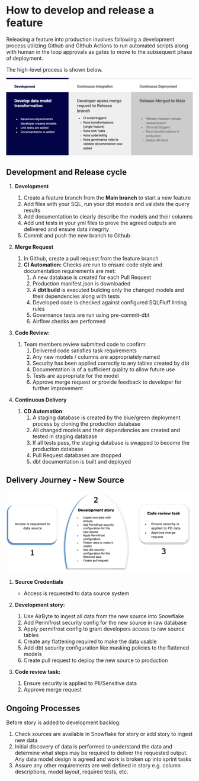 # How to develop and release a feature

Releasing a feature into production involves following a development process utilizing Github and GIthub Actions to run automated scripts along with human in the loop approvals as gates to move to the subsequent phase of deployment.

The high-level process is shown below.

![db-auth-std-e1](./assets/feature-development.png)

## Development and Release cycle

1. **Development**
   1. Create a feature branch from the **Main branch** to start a new feature
   2. Add files with your SQL, run your dbt models and validate the query results
   3. Add documentation to clearly describe the models and their columns
   4. Add unit tests in your yml files to prove the agreed outputs are delivered and ensure data integrity
   5. Commit and push the new branch to Github

2. **Merge Request**
   1. In Github, create a pull request from the feature branch
   2. **CI Automation:** Checks are run to ensure code style and documentation requirements are met:
      1. A new database is created for each Pull Request
      2. Production manifest.json is downloaded
      3. A **dbt build** is executed building only the changed models and their dependencies along with tests
      4. Developed code is checked against configured SQLFluff linting rules
      5. Governance tests are run using pre-commit-dbt
      6. Airflow checks are performed

3. **Code Review:**
   1. Team members review submitted code to confirm:
      1. Delivered code satisfies task requirements
      2. Any new models / columns are appropriately named
      3. Security has been applied correctly to any tables created by dbt
      4. Documentation is of a sufficient quality to allow future use
      5. Tests are appropriate for the model
      6. Approve merge request or provide feedback to developer for further improvement

4. **Continuous Delivery**
   1. **CD Automation**:
      1. A staging database is created by the blue/green deployment process by cloning the production database
      2. All changed models and their dependencies are created and tested in staging database
      3. If all tests pass, the staging database is swapped to become the production database
      4. Pull Request databases are dropped
      5. dbt documentation is built and deployed

## Delivery Journey - New Source

![db-auth-std-e1](./assets/source-development.png)

1. **Source Credentials**

   - Access is requested to data source system

2. **Development story:**

   1. Use AirByte to ingest all data from the new source into Snowflake
   2. Add Permifrost security config for the new source in raw database
   3. Apply permifrost config to grant developers access to raw source tables
   4. Create any flattening required to make the data usable
   5. Add dbt security configuration like masking policies to the flattened models
   6. Create pull request to deploy the new source to production

3. **Code review task:**
   1. Ensure security is applied to PII/Sensitive data
   2. Approve merge request

## Ongoing Processes

Before story is added to development backlog:
   1. Check sources are available in Snowflake for story or add story to ingest new data
   2. Initial discovery of data is performed to understand the data and determine what steps may be required to deliver the requested output. Any data model design is agreed and work is broken up into sprint tasks
   3. Assure any other requirements are well defined in story e.g. column descriptions, model layout, required tests, etc.
